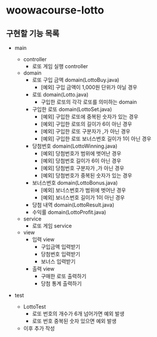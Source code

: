 # woowacourse-lotto

## 구현할 기능 목록

- main
    - controller
        - 로또 게임 실행 controller
    - domain
        - 로또 구입 금액 domain(LottoBuy.java)
          - [예외] 구입 금액이 1,000원 단위가 아닐 경우
        - 로또 domain(Lotto.java)
          - 구입한 로또의 각각 로또를 의미하는 domain
        - 구입한 로또 domain(LottoSet.java)
          - [예외] 구입한 로또에 중복된 숫자가 있는 경우
          - [예외] 구입한 로또의 길이가 6이 아닌 경우
          - [예외] 구입한 로또 구분자가 ,가 아닌 경우
          - [예외] 구입한 로또 보너스번호 길이가 1이 아닌 경우
        - 당첨번호 domain(LottoWinning.java)
          - [예외] 당첨번호가 범위에 벗어난 경우
          - [예외] 당첨번호 길이가 6이 아닌 경우
          - [예외] 당첨번호 구분자가 ,가 아닌 경우
          - [예외] 당첨번호가 중복된 숫자가 있는 경우
        - 보너스번호 domain(LottoBonus.java)
          - [예외] 보너스번호가 범위에 벗어난 경우
          - [예외] 보너스번호 길이가 1이 아닌 경우
        - 당첨 내역 domain(LottoResult.java)
        - 수익률 domain(LottoProfit.java)
    - service
        - 로또 게임 service 
    - view
        - 입력 view
          - 구입금액 입력받기
          - 당첨번호 입력받기
          - 보너스 입력받기
        - 출력 view
          - 구매한 로또 출력하기
          - 당첨 통계 출력하기

- test
    - LottoTest
        - 로또 번호의 개수가 6개 넘어가면 예외 발생
        - 로또 번호 중복된 숫자 있으면 예외 발생
    - 이후 추가 작성